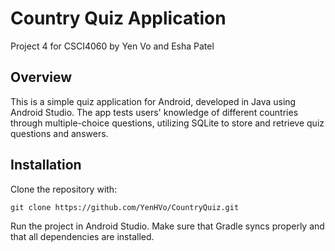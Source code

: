 # Country Quiz Application
Project 4 for CSCI4060 by Yen Vo and Esha Patel

## Overview
This is a simple quiz application for Android, developed in Java using Android Studio. The app tests users' knowledge of different countries through multiple-choice questions, utilizing SQLite to store and retrieve quiz questions and answers. 

## Installation
Clone the repository with:
```
git clone https://github.com/YenHVo/CountryQuiz.git
```
Run the project in Android Studio. Make sure that Gradle syncs properly and that all dependencies are installed. 
